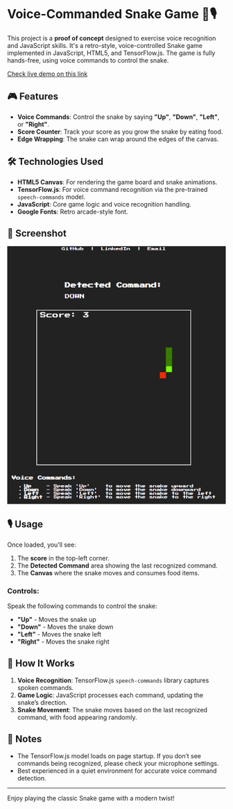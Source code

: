 # Voice-Commanded Snake Game 🐍🎙️

This project is a **proof of concept** designed to exercise voice recognition and JavaScript skills. It's a retro-style, voice-controlled Snake game implemented in JavaScript, HTML5, and TensorFlow.js. The game is fully hands-free, using voice commands to control the snake.

[Check live demo on this link](https://evandrosouza89.github.io/js-snake/index.html)

## 🎮 Features

- **Voice Commands**: Control the snake by saying **"Up"**, **"Down"**, **"Left"**, or **"Right"**.
- **Score Counter**: Track your score as you grow the snake by eating food.
- **Edge Wrapping**: The snake can wrap around the edges of the canvas.

## 🛠️ Technologies Used

- **HTML5 Canvas**: For rendering the game board and snake animations.
- **TensorFlow.js**: For voice command recognition via the pre-trained `speech-commands` model.
- **JavaScript**: Core game logic and voice recognition handling.
- **Google Fonts**: Retro arcade-style font.

## 📸 Screenshot

<p align="center">
    <img src="/assets/screenshot.png" alt="Game screenshot">
</p>

## 🎙️ Usage

Once loaded, you’ll see:
1. The **score** in the top-left corner.
2. The **Detected Command** area showing the last recognized command.
3. The **Canvas** where the snake moves and consumes food items.

### Controls:
Speak the following commands to control the snake:
- **"Up"** - Moves the snake up
- **"Down"** - Moves the snake down
- **"Left"** - Moves the snake left
- **"Right"** - Moves the snake right

## 🤖 How It Works

1. **Voice Recognition**: TensorFlow.js `speech-commands` library captures spoken commands.
2. **Game Logic**: JavaScript processes each command, updating the snake’s direction.
3. **Snake Movement**: The snake moves based on the last recognized command, with food appearing randomly.

## 📝 Notes

- The TensorFlow.js model loads on page startup. If you don’t see commands being recognized, please check your microphone settings.
- Best experienced in a quiet environment for accurate voice command detection.

---

Enjoy playing the classic Snake game with a modern twist!
